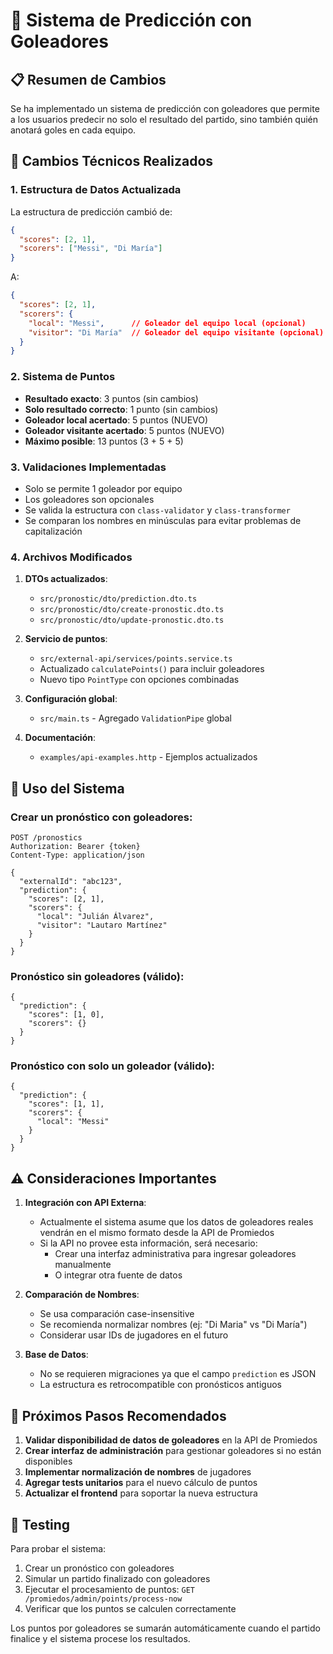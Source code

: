 # 🎯 Sistema de Predicción con Goleadores

## 📋 Resumen de Cambios

Se ha implementado un sistema de predicción con goleadores que permite a los usuarios predecir no solo el resultado del partido, sino también quién anotará goles en cada equipo.

## 🔧 Cambios Técnicos Realizados

### 1. **Estructura de Datos Actualizada**

La estructura de predicción cambió de:
```json
{
  "scores": [2, 1],
  "scorers": ["Messi", "Di María"]
}
```

A:
```json
{
  "scores": [2, 1],
  "scorers": {
    "local": "Messi",      // Goleador del equipo local (opcional)
    "visitor": "Di María"  // Goleador del equipo visitante (opcional)
  }
}
```

### 2. **Sistema de Puntos**

- **Resultado exacto**: 3 puntos (sin cambios)
- **Solo resultado correcto**: 1 punto (sin cambios)
- **Goleador local acertado**: 5 puntos (NUEVO)
- **Goleador visitante acertado**: 5 puntos (NUEVO)
- **Máximo posible**: 13 puntos (3 + 5 + 5)

### 3. **Validaciones Implementadas**

- Solo se permite 1 goleador por equipo
- Los goleadores son opcionales
- Se valida la estructura con `class-validator` y `class-transformer`
- Se comparan los nombres en minúsculas para evitar problemas de capitalización

### 4. **Archivos Modificados**

1. **DTOs actualizados**:
   - `src/pronostic/dto/prediction.dto.ts`
   - `src/pronostic/dto/create-pronostic.dto.ts`
   - `src/pronostic/dto/update-pronostic.dto.ts`

2. **Servicio de puntos**:
   - `src/external-api/services/points.service.ts`
   - Actualizado `calculatePoints()` para incluir goleadores
   - Nuevo tipo `PointType` con opciones combinadas

3. **Configuración global**:
   - `src/main.ts` - Agregado `ValidationPipe` global

4. **Documentación**:
   - `examples/api-examples.http` - Ejemplos actualizados

## 📝 Uso del Sistema

### Crear un pronóstico con goleadores:
```http
POST /pronostics
Authorization: Bearer {token}
Content-Type: application/json

{
  "externalId": "abc123",
  "prediction": {
    "scores": [2, 1],
    "scorers": {
      "local": "Julián Álvarez",
      "visitor": "Lautaro Martínez"
    }
  }
}
```

### Pronóstico sin goleadores (válido):
```http
{
  "prediction": {
    "scores": [1, 0],
    "scorers": {}
  }
}
```

### Pronóstico con solo un goleador (válido):
```http
{
  "prediction": {
    "scores": [1, 1],
    "scorers": {
      "local": "Messi"
    }
  }
}
```

## ⚠️ Consideraciones Importantes

1. **Integración con API Externa**: 
   - Actualmente el sistema asume que los datos de goleadores reales vendrán en el mismo formato desde la API de Promiedos
   - Si la API no provee esta información, será necesario:
     - Crear una interfaz administrativa para ingresar goleadores manualmente
     - O integrar otra fuente de datos

2. **Comparación de Nombres**:
   - Se usa comparación case-insensitive
   - Se recomienda normalizar nombres (ej: "Di Maria" vs "Di María")
   - Considerar usar IDs de jugadores en el futuro

3. **Base de Datos**:
   - No se requieren migraciones ya que el campo `prediction` es JSON
   - La estructura es retrocompatible con pronósticos antiguos

## 🚀 Próximos Pasos Recomendados

1. **Validar disponibilidad de datos de goleadores** en la API de Promiedos
2. **Crear interfaz de administración** para gestionar goleadores si no están disponibles
3. **Implementar normalización de nombres** de jugadores
4. **Agregar tests unitarios** para el nuevo cálculo de puntos
5. **Actualizar el frontend** para soportar la nueva estructura

## 🧪 Testing

Para probar el sistema:

1. Crear un pronóstico con goleadores
2. Simular un partido finalizado con goleadores
3. Ejecutar el procesamiento de puntos: `GET /promiedos/admin/points/process-now`
4. Verificar que los puntos se calculen correctamente

Los puntos por goleadores se sumarán automáticamente cuando el partido finalice y el sistema procese los resultados.